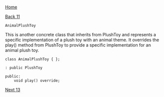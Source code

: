 [Home](page01.md)

[Back 11](page11.md)

```
AnimalPlushToy
```

This is another concrete class that inherits from PlushToy and represents a specific implementation of a plush toy with an animal theme. It overrides the play() method from PlushToy to provide a specific implementation for an animal plush toy.

```
class AnimalPlushToy { };
```

```
: public PlushToy
```


```
public:
    void play() override;
```

[Next 13](page13.md)
